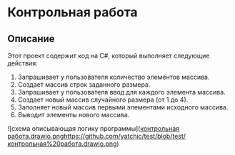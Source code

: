 # Контрольная работа

## Описание
Этот проект содержит код на C#, который выполняет следующие действия:

1. Запрашивает у пользователя количество элементов массива.
2. Создает массив строк заданного размера.
3. Запрашивает у пользователя ввод для каждого элемента массива.
4. Создает новый массив случайного размера (от 1 до 4).
5. Заполняет новый массив первыми элементами исходного массива.
6. Выводит элементы нового массива.

![схема описывающая логику программы]([контрольная работа.drawio.png](https://github.com/yatchic/test/blob/test/контрольная%20работа.drawio.png)https://github.com/yatchic/test/blob/test/контрольная%20работа.drawio.png)
